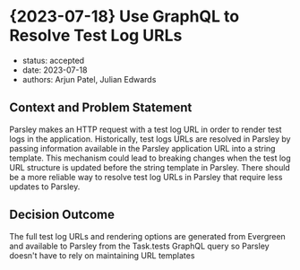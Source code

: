 # {2023-07-18} Use GraphQL to Resolve Test Log URLs

- status: accepted
- date: 2023-07-18
- authors: Arjun Patel, Julian Edwards

## Context and Problem Statement

Parsley makes an HTTP request with a test log URL in order to render test logs in the application. Historically, test logs URLs are
resolved in Parsley by passing information available in the Parsley application URL into a string template. This mechanism could lead
to breaking changes when the test log URL structure is updated before the string template in Parsley. There should be a more reliable
way to resolve test log URLs in Parsley that require less updates to Parsley.

## Decision Outcome

The full test log URLs and rendering options are generated from Evergreen and available to Parsley from the Task.tests GraphQL query so
Parsley doesn't have to rely on maintaining URL templates
